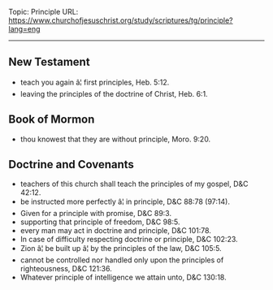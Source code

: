 Topic: Principle
URL: https://www.churchofjesuschrist.org/study/scriptures/tg/principle?lang=eng

---

## New Testament

- teach you again â¦ first principles, Heb. 5:12.
- leaving the principles of the doctrine of Christ, Heb. 6:1.

## Book of Mormon

- thou knowest that they are without principle, Moro. 9:20.

## Doctrine and Covenants

- teachers of this church shall teach the principles of my gospel, D&C 42:12.
- be instructed more perfectly â¦ in principle, D&C 88:78 (97:14).
- Given for a principle with promise, D&C 89:3.
- supporting that principle of freedom, D&C 98:5.
- every man may act in doctrine and principle, D&C 101:78.
- In case of difficulty respecting doctrine or principle, D&C 102:23.
- Zion â¦ be built up â¦ by the principles of the law, D&C 105:5.
- cannot be controlled nor handled only upon the principles of righteousness, D&C 121:36.
- Whatever principle of intelligence we attain unto, D&C 130:18.

